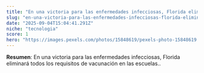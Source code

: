 ```yaml
---
title: "En una victoria para las enfermedades infecciosas, Florida eliminará todos los requisitos de vacunación en las escuelas."
slug: "en-una-victoria-para-las-enfermedades-infecciosas-florida-eliminara-todos-los-re"
date: "2025-09-04T15:04:41.291Z"
niche: "tecnologia"
score: 1
hero: "https://images.pexels.com/photos/15848619/pexels-photo-15848619.jpeg?auto=compress&cs=tinysrgb&fit=crop&h=627&w=1200&auto=compress&cs=tinysrgb&w=1024&h=576&fit=crop"
---
```


**Resumen**: En una victoria para las enfermedades infecciosas, Florida eliminará todos los requisitos de vacunación en las escuelas..
